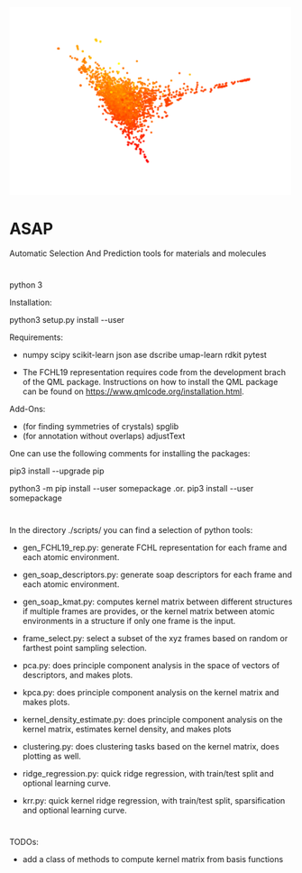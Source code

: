 <p align="left">
  <img src="ASAP-logo.png" width="500" title="logo">
</p>

# ASAP 
Automatic Selection And Prediction tools for materials and molecules

#
python 3

Installation:

python3 setup.py install --user

Requirements:

+ numpy scipy scikit-learn json ase dscribe umap-learn rdkit pytest

+ The FCHL19 representation requires code from the development brach of the QML package. Instructions on how to install the QML package can be found on https://www.qmlcode.org/installation.html.

Add-Ons:
+ (for finding symmetries of crystals) spglib 
+ (for annotation without overlaps) adjustText

One can use the following comments for installing the packages:

pip3 install --upgrade pip

python3 -m pip install --user somepackage    .or.    pip3 install --user somepackage

#
In the directory ./scripts/ you can find a selection of python tools:

* gen_FCHL19_rep.py: generate FCHL representation for each frame and each atomic environment.

* gen_soap_descriptors.py: generate soap descriptors for each frame and each atomic environment.

* gen_soap_kmat.py: computes kernel matrix between different structures if multiple frames are provides, or the kernel matrix between atomic environments in a structure if only one frame is the input.

* frame_select.py: select a subset of the xyz frames based on random or farthest point sampling selection.

* pca.py: does principle component analysis in the space of vectors of descriptors, and makes plots.

* kpca.py: does principle component analysis on the kernel matrix and makes plots.

* kernel_density_estimate.py: does principle component analysis on the kernel matrix, estimates kernel density, and makes plots

* clustering.py: does clustering tasks based on the kernel matrix, does plotting as well.

* ridge_regression.py: quick ridge regression, with train/test split and optional learning curve.

* krr.py: quick kernel ridge regression, with train/test split, sparsification and optional learning curve.

#
TODOs:
* add a class of methods to compute kernel matrix from basis functions
